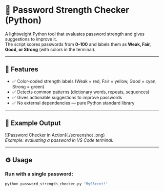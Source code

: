 # 🔑 Password Strength Checker (Python)

A lightweight Python tool that evaluates password strength and gives suggestions to improve it.  
The script scores passwords from **0–100** and labels them as **Weak, Fair, Good, or Strong** (with colors in the terminal).

---

## 🚀 Features
- ✅ Color-coded strength labels (Weak = red, Fair = yellow, Good = cyan, Strong = green)  
- ✅ Detects common patterns (dictionary words, repeats, sequences)  
- ✅ Gives actionable suggestions to improve passwords  
- ✅ No external dependencies — pure Python standard library  

---

## 📸 Example Output
![Password Checker in Action](./screenshot .png)  
*Example: evaluating a password in VS Code terminal.*

---

## ⚙️ Usage

### Run with a single password:
```bash
python password_strength_checker.py "MyS3cret!"
